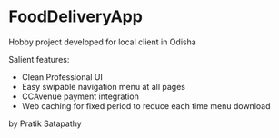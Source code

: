 # FoodDeliveryApp

Hobby project developed for local client in Odisha

Salient features:

- Clean Professional UI 
- Easy swipable navigation menu at all pages
- CCAvenue payment integration
- Web caching for fixed period to reduce each time menu download



by Pratik Satapathy
